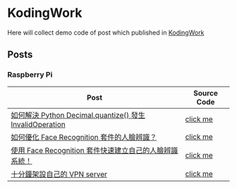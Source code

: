 # KodingWork
Here will collect demo code of post which published in [KodingWork](https://koding.work)

## Posts

### Raspberry Pi
| Post                                                                                                                           | Source Code                                           |
| ------------------------------------------------------------------------------------------------------------------------------ | ----------------------------------------------------- |
| [如何解決 Python Decimal.quantize() 發生 InvalidOperation](python-decimal-quantize-raise-invalid-operation/)                   | [click me](python/decimal_quantize_invalid_operation) |
| [如何優化 Face Recognition 套件的人臉辨識？](https://koding.work/how-to-optimize-face-recognition-lib/)                        | [click me](deep_learning/face_recognition)            |
| [使用 Face Recognition 套件快速建立自己的人臉辨識系統！](https://koding.work/use-face-recognition-lib-to-do-face-recognition/) | [click me](deep_learning/face_recognition)            |
| [十分鐘架設自己的 VPN server](https://koding.work/10-minutes-build-vpn-server/)                                                | [click me](raspberry_pi/10-minutes-build-vpn-server)  |
